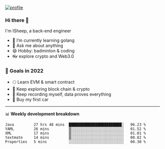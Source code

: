 [![profile](http://img.codelin.xyz/hello-im-isheep.svg)](https://www.calligrapher.ai/)

### Hi there 🐏

I'm ISheep, a back-end engineer

- 🔭 I’m currently learning golang
- 💬 Ask me about anything
- 😄 Hobby: badminton & coding
- 👓 explore crypto and Web3.0

### 🚀 Goals in 2022
+ 🌕 Learn EVM & smart contract
+ 🤔 Keep exploring block chain & crypto
+ 🐏 Keep recording myself, data proves everything
+ 🚗 Buy my first car

-------

📊 **Weekly development breakdown**
<!--START_SECTION:waka-->
```text
Java         27 hrs 48 mins  ████████████████████████░   96.23 % 
YAML         26 mins         ▒░░░░░░░░░░░░░░░░░░░░░░░░   01.52 % 
XML          17 mins         ▒░░░░░░░░░░░░░░░░░░░░░░░░   01.01 % 
textmate     14 mins         ▒░░░░░░░░░░░░░░░░░░░░░░░░   00.82 % 
Properties   5 mins          ░░░░░░░░░░░░░░░░░░░░░░░░░   00.30 % 
```
<!--END_SECTION:waka-->
